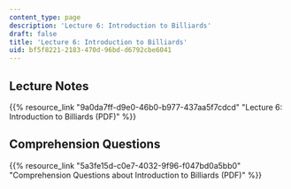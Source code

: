 ```yaml
---
content_type: page
description: 'Lecture 6: Introduction to Billiards'
draft: false
title: 'Lecture 6: Introduction to Billiards'
uid: bf5f8221-2183-470d-96bd-d6792cbe6041
---
```

## Lecture Notes

{{% resource_link "9a0da7ff-d9e0-46b0-b977-437aa5f7cdcd" "Lecture 6: Introduction to Billiards (PDF)" %}}

## Comprehension Questions

{{% resource_link "5a3fe15d-c0e7-4032-9f96-f047bd0a5bb0" "Comprehension Questions about Introduction to Billiards (PDF)" %}}